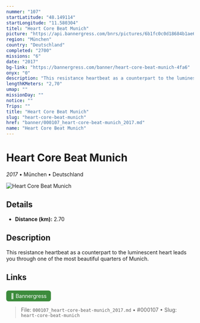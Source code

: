 ```yaml
---
nummer: "107"
startLatitude: "48.149114"
startLongitude: "11.580304"
titel: "Heart Core Beat Munich"
picture: "https://api.bannergress.com/bnrs/pictures/6b1fc0c0d18684b1ae6d1fcfe9dc37c7"
region: "München"
country: "Deutschland"
completed: "2700"
missions: "6"
date: "2017"
bg-link: "https://bannergress.com/banner/heart-core-beat-munich-4fa6"
onyx: "0"
description: "This resistance heartbeat as a counterpart to the luminescent heart leads  you through one of the most beautiful quarters of Munich."
lengthKMeters: "2,70"
umap: ""
missionDay: ""
notice: ""
Trips: ""
title: "Heart Core Beat Munich"
slug: "heart-core-beat-munich"
href: "banner/000107_heart-core-beat-munich_2017.md"
name: "Heart Core Beat Munich"
---
```

# Heart Core Beat Munich

*2017* • München • Deutschland

![Heart Core Beat Munich](https://api.bannergress.com/bnrs/pictures/6b1fc0c0d18684b1ae6d1fcfe9dc37c7)



## Details
- **Distance (km):** 2.70






## Description
This resistance heartbeat as a counterpart to the luminescent heart leads  you through one of the most beautiful quarters of Munich.



## Links
<a href="https://bannergress.com/banner/heart-core-beat-munich-4fa6" style="display:inline-block;margin:6px 8px 0 0;padding:6px 12px;background:#3c8b3c;color:#fff;text-decoration:none;border-radius:6px;">🔗 Bannergress</a>




> File: `000107_heart-core-beat-munich_2017.md` • #000107 • Slug: `heart-core-beat-munich`
